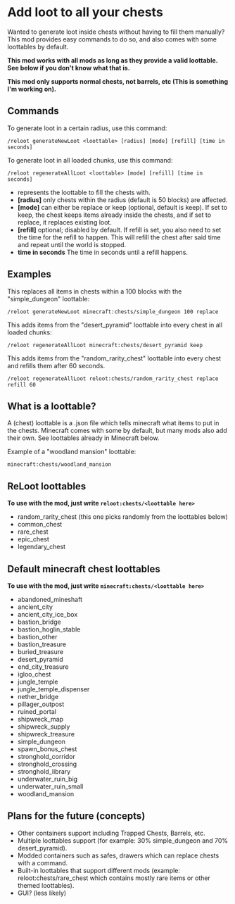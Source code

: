 # Add loot to all your chests
Wanted to generate loot inside chests without having to fill them manually? This mod provides easy commands to do so, and also comes with some loottables by default.

**This mod works with all mods as long as they provide a valid loottable. See below if you don't know what that is.**

**This mod only supports normal chests, not barrels, etc (This is something I'm working on).**

## Commands
To generate loot in a certain radius, use this command:

```
/reloot generateNewLoot <loottable> [radius] [mode] [refill] [time in seconds]
```
To generate loot in all loaded chunks, use this command:

```
/reloot regenerateAllLoot <loottable> [mode] [refill] [time in seconds]
```
- **<loottable>** represents the loottable to fill the chests with.
- **[radius]** only chests within the radius (default is 50 blocks) are affected.
- **[mode]** can either be replace or keep (optional, default is keep). If set to keep, the chest keeps items already inside the chests, and if set to replace, it replaces existing loot.
- **[refill]** optional; disabled by default. If refill is set, you also need to set the time for the refill to happen. This will refill the chest after said time and repeat until the world is stopped.
- **time in seconds** The time in seconds until a refill happens.

## Examples

This replaces all items in chests within a 100 blocks with the "simple_dungeon" loottable:
```
/reloot generateNewLoot minecraft:chests/simple_dungeon 100 replace
```

This adds items from the "desert_pyramid" loottable into every chest in all loaded chunks:
```
/reloot regenerateAllLoot minecraft:chests/desert_pyramid keep
```

This adds items from the "random_rarity_chest" loottable into every chest and refills them after 60 seconds.
```
/reloot regenerateAllLoot reloot:chests/random_rarity_chest replace refill 60
```


## What is a loottable?
A (chest) loottable is a .json file which tells minecraft what items to put in the chests. Minecraft comes with some by default, but many mods also add their own. See loottables already in Minecraft below.

Example of a "woodland mansion" loottable:

```
minecraft:chests/woodland_mansion
```

## ReLoot loottables
**To use with the mod, just write `reloot:chests/<loottable here>`**

- random_rarity_chest (this one picks randomly from the loottables below)
- common_chest
- rare_chest
- epic_chest
- legendary_chest

## Default minecraft chest loottables
**To use with the mod, just write `minecraft:chests/<loottable here>`**

- abandoned_mineshaft
- ancient_city
- ancient_city_ice_box
- bastion_bridge
- bastion_hoglin_stable
- bastion_other
- bastion_treasure
- buried_treasure
- desert_pyramid
- end_city_treasure
- igloo_chest
- jungle_temple
- jungle_temple_dispenser
- nether_bridge
- pillager_outpost
- ruined_portal
- shipwreck_map
- shipwreck_supply
- shipwreck_treasure
- simple_dungeon
- spawn_bonus_chest
- stronghold_corridor
- stronghold_crossing
- stronghold_library
- underwater_ruin_big
- underwater_ruin_small
- woodland_mansion


## Plans for the future (concepts)
- Other containers support including Trapped Chests, Barrels, etc.
- Multiple loottables support (for example: 30% simple_dungeon and 70% desert_pyramid).
- Modded containers such as safes, drawers which can replace chests with a command.
- Built-in loottables that support different mods (example: reloot:chests/rare_chest which contains mostly rare items or other themed loottables).
- GUI? (less likely)